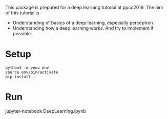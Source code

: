 This package is prepared for a deep learning tutorial at ppcc2019.
The aim of this tutorial is 
- Understanding of basics of a deep learning, especially perceptron
- Understanding how a deep learning works. And try to implement if possible.

# Setup
```
python3 -m venv env
source env/bin/activate
pip install .
```

# Run
jupyter-notebook DeepLearning.ipynb

